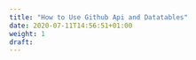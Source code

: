 ```yaml
---
title: "How to Use Github Api and Datatables"
date: 2020-07-11T14:56:51+01:00
weight: 1
draft: 
---
```


